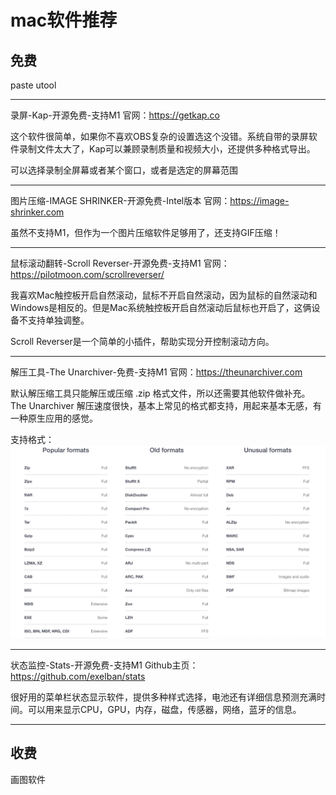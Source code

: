 
# mac软件推荐


## 免费

paste
utool

---

录屏-Kap-开源免费-支持M1
官网：https://getkap.co

这个软件很简单，如果你不喜欢OBS复杂的设置选这个没错。系统自带的录屏软件录制文件太大了，Kap可以兼顾录制质量和视频大小，还提供多种格式导出。

可以选择录制全屏幕或者某个窗口，或者是选定的屏幕范围

---

图片压缩-IMAGE SHRINKER-开源免费-Intel版本
官网：https://image-shrinker.com

虽然不支持M1，但作为一个图片压缩软件足够用了，还支持GIF压缩！

---

鼠标滚动翻转-Scroll Reverser-开源免费-支持M1
官网：https://pilotmoon.com/scrollreverser/

我喜欢Mac触控板开启自然滚动，鼠标不开启自然滚动，因为鼠标的自然滚动和Windows是相反的。但是Mac系统触控板开启自然滚动后鼠标也开启了，这俩设备不支持单独调整。

Scroll Reverser是一个简单的小插件，帮助实现分开控制滚动方向。



---

解压工具-The Unarchiver-免费-支持M1
官网：https://theunarchiver.com

默认解压缩工具只能解压或压缩 .zip 格式文件，所以还需要其他软件做补充。The Unarchiver 解压速度很快，基本上常见的格式都支持，用起来基本无感，有一种原生应用的感觉。

支持格式：
![](img/2022-06-25-15-41-46.png)

---

状态监控-Stats-开源免费-支持M1
Github主页：https://github.com/exelban/stats

很好用的菜单栏状态显示软件，提供多种样式选择，电池还有详细信息预测充满时间。可以用来显示CPU，GPU，内存，磁盘，传感器，网络，蓝牙的信息。

---





## 收费

画图软件


